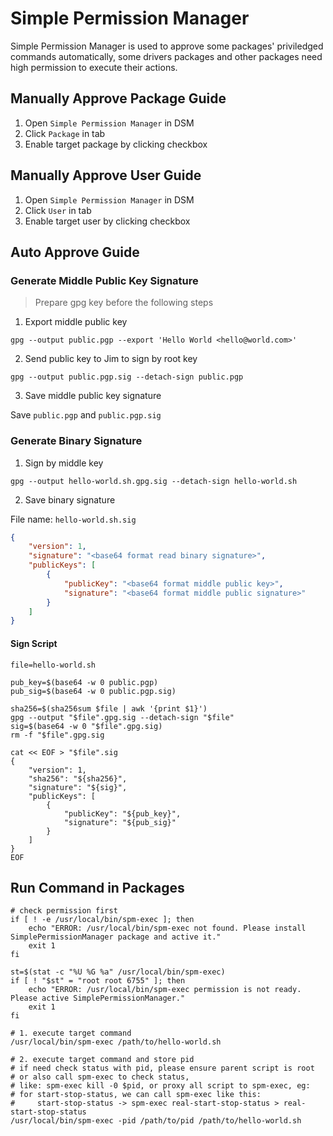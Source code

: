 # Simple Permission Manager

Simple Permission Manager is used to approve some packages' priviledged commands automatically, some drivers packages and other packages need high permission to execute their actions.

## Manually Approve Package Guide

1. Open `Simple Permission Manager` in DSM
2. Click `Package` in tab
3. Enable target package by clicking checkbox

## Manually Approve User Guide

1. Open `Simple Permission Manager` in DSM
2. Click `User` in tab
3. Enable target user by clicking checkbox

## Auto Approve Guide

### Generate Middle Public Key Signature

> Prepare gpg key before the following steps

1. Export middle public key

```shell
gpg --output public.pgp --export 'Hello World <hello@world.com>'
```

2. Send public key to Jim to sign by root key

```shell
gpg --output public.pgp.sig --detach-sign public.pgp
```

3. Save middle public key signature

Save `public.pgp` and `public.pgp.sig`

### Generate Binary Signature

1. Sign by middle key

```shell
gpg --output hello-world.sh.gpg.sig --detach-sign hello-world.sh
```

2. Save binary signature

File name: `hello-world.sh.sig`

```json
{
    "version": 1,
    "signature": "<base64 format read binary signature>",
    "publicKeys": [
        {
            "publicKey": "<base64 format middle public key>",
            "signature": "<base64 format middle public signature>"
        }
    ]
}
```

#### Sign Script

```shell
file=hello-world.sh

pub_key=$(base64 -w 0 public.pgp)
pub_sig=$(base64 -w 0 public.pgp.sig)

sha256=$(sha256sum $file | awk '{print $1}')
gpg --output "$file".gpg.sig --detach-sign "$file"
sig=$(base64 -w 0 "$file".gpg.sig)
rm -f "$file".gpg.sig

cat << EOF > "$file".sig
{
    "version": 1,
    "sha256": "${sha256}",
    "signature": "${sig}",
    "publicKeys": [
        {
            "publicKey": "${pub_key}",
            "signature": "${pub_sig}"
        }
    ]
}
EOF
```

## Run Command in Packages

```
# check permission first
if [ ! -e /usr/local/bin/spm-exec ]; then
    echo "ERROR: /usr/local/bin/spm-exec not found. Please install SimplePermissionManager package and active it."
    exit 1
fi

st=$(stat -c "%U %G %a" /usr/local/bin/spm-exec)
if [ ! "$st" = "root root 6755" ]; then
    echo "ERROR: /usr/local/bin/spm-exec permission is not ready. Please active SimplePermissionManager."
    exit 1
fi

# 1. execute target command
/usr/local/bin/spm-exec /path/to/hello-world.sh

# 2. execute target command and store pid
# if need check status with pid, please ensure parent script is root
# or also call spm-exec to check status,
# like: spm-exec kill -0 $pid, or proxy all script to spm-exec, eg:
# for start-stop-status, we can call spm-exec like this:
#     start-stop-status -> spm-exec real-start-stop-status > real-start-stop-status
/usr/local/bin/spm-exec -pid /path/to/pid /path/to/hello-world.sh
```